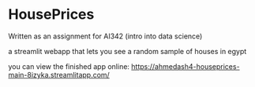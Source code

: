 # HousePrices
Written as an assignment for AI342 (intro into data science)

a streamlit webapp that lets you see a random sample of houses in egypt

you can view the finished app online:
https://ahmedash4-houseprices-main-8izyka.streamlitapp.com/
